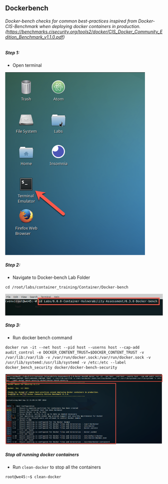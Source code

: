 ## Dockerbench

###### Docker-bench checks for common best-practices inspired from Docker-CIS-Benchmark when deploying docker containers in production. (https://benchmarks.cisecurity.org/tools2/docker/CIS_Docker_Community_Edition_Benchmark_v1.1.0.pdf) 


##### Step 1:

* Open terminal

![](img/Open-Terminal.png)


##### Step 2:

* Navigate to Docker-bench Lab Folder

```commandline
cd /root/labs/container_training/Container/Docker-bench
```

![](img/cd-path.png)


##### Step 3:

* Run docker bench command

```commandline
docker run -it --net host --pid host --userns host --cap-add audit_control -e DOCKER_CONTENT_TRUST=$DOCKER_CONTENT_TRUST -v /var/lib:/var/lib -v /var/run/docker.sock:/var/run/docker.sock -v /usr/lib/systemd:/usr/lib/systemd -v /etc:/etc --label docker_bench_security docker/docker-bench-security
```

![](img/cmd.png)

##### Stop all running docker containers

* Run `clean-docker` to stop all the containers

```commandline
root@we45:~$ clean-docker
```
